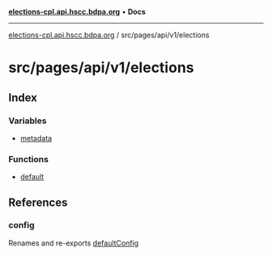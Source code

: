 [**elections-cpl.api.hscc.bdpa.org**](../../../../../README.md) • **Docs**

***

[elections-cpl.api.hscc.bdpa.org](../../../../../README.md) / src/pages/api/v1/elections

# src/pages/api/v1/elections

## Index

### Variables

- [metadata](variables/metadata.md)

### Functions

- [default](functions/default.md)

## References

### config

Renames and re-exports [defaultConfig](../../../../backend/api/variables/defaultConfig.md)
